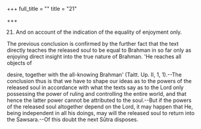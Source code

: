 +++
full_title = ""
title = "21"

+++


21. And on account of the indication of the equality of enjoyment only.

The previous conclusion is confirmed by the further fact that the text directly teaches the released soul to be equal to Brahman in so far only as enjoying direct insight into the true nature of Brahman. 'He reaches all objects of

desire, together with the all-knowing Brahman' (Taitt. Up. II, 1, 1).--The conclusion thus is that we have to shape our ideas as to the powers of the released soul in accordance with what the texts say as to the Lord only possessing the power of ruling and controlling the entire world, and that hence the latter power cannot be attributed to the soul.--But if the powers of the released soul altogether depend on the Lord, it may happen that He, being independent in all his doings, may will the released soul to return into the Sawsara.--Of this doubt the next Sūtra disposes.

